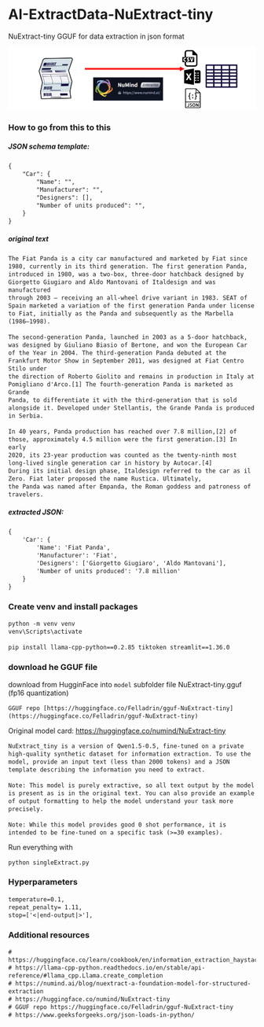 # AI-ExtractData-NuExtract-tiny
NuExtract-tiny GGUF for data extraction in json format


<img src='https://github.com/fabiomatricardi/AI-ExtractData-NuExtract-tiny/raw/main/images/banner.png' width=800>

### How to go from this to this

##### JSON schema template:
```
{
    "Car": {
        "Name": "",
        "Manufacturer": "",
        "Designers": [],
        "Number of units produced": "",
    }
}
```
##### original text
```
The Fiat Panda is a city car manufactured and marketed by Fiat since 1980, currently in its third generation. The first generation Panda,
introduced in 1980, was a two-box, three-door hatchback designed by Giorgetto Giugiaro and Aldo Mantovani of Italdesign and was manufactured
through 2003 — receiving an all-wheel drive variant in 1983. SEAT of Spain marketed a variation of the first generation Panda under license
to Fiat, initially as the Panda and subsequently as the Marbella (1986–1998).

The second-generation Panda, launched in 2003 as a 5-door hatchback, was designed by Giuliano Biasio of Bertone, and won the European Car
of the Year in 2004. The third-generation Panda debuted at the Frankfurt Motor Show in September 2011, was designed at Fiat Centro Stilo under
the direction of Roberto Giolito and remains in production in Italy at Pomigliano d'Arco.[1] The fourth-generation Panda is marketed as Grande
Panda, to differentiate it with the third-generation that is sold alongside it. Developed under Stellantis, the Grande Panda is produced in Serbia.

In 40 years, Panda production has reached over 7.8 million,[2] of those, approximately 4.5 million were the first generation.[3] In early
2020, its 23-year production was counted as the twenty-ninth most long-lived single generation car in history by Autocar.[4]
During its initial design phase, Italdesign referred to the car as il Zero. Fiat later proposed the name Rustica. Ultimately,
the Panda was named after Empanda, the Roman goddess and patroness of travelers.

```

##### extracted JSON:
```
{
    'Car': {
        'Name': 'Fiat Panda',
        'Manufacturer': 'Fiat',
        'Designers': ['Giorgetto Giugiaro', 'Aldo Mantovani'],
        'Number of units produced': '7.8 million'
    }
}
```

### Create venv and install packages
```
python -m venv venv
venv\Scripts\activate

pip install llama-cpp-python==0.2.85 tiktoken streamlit==1.36.0
```

### download he GGUF file
download from HugginFace into `model` subfolder file NuExtract-tiny.gguf (fp16 quantization)

```
GGUF repo [https://huggingface.co/Felladrin/gguf-NuExtract-tiny](https://huggingface.co/Felladrin/gguf-NuExtract-tiny)
```

Original model card: https://huggingface.co/numind/NuExtract-tiny
```
NuExtract_tiny is a version of Qwen1.5-0.5, fine-tuned on a private high-quality synthetic dataset for information extraction. To use the model, provide an input text (less than 2000 tokens) and a JSON template describing the information you need to extract.

Note: This model is purely extractive, so all text output by the model is present as is in the original text. You can also provide an example of output formatting to help the model understand your task more precisely.

Note: While this model provides good 0 shot performance, it is intended to be fine-tuned on a specific task (>=30 examples).
```

Run everything with
```
python singleExtract.py
```

### Hyperparameters
```
temperature=0.1,
repeat_penalty= 1.11,
stop=['<|end-output|>'],
```



### Additional resources
```
# https://huggingface.co/learn/cookbook/en/information_extraction_haystack_nuextract
# https://llama-cpp-python.readthedocs.io/en/stable/api-reference/#llama_cpp.Llama.create_completion
# https://numind.ai/blog/nuextract-a-foundation-model-for-structured-extraction
# https://huggingface.co/numind/NuExtract-tiny
# GGUF repo https://huggingface.co/Felladrin/gguf-NuExtract-tiny
# https://www.geeksforgeeks.org/json-loads-in-python/
```




